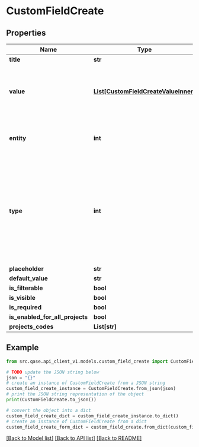 # CustomFieldCreate


## Properties

Name | Type | Description | Notes
------------ | ------------- | ------------- | -------------
**title** | **str** |  | 
**value** | [**List[CustomFieldCreateValueInner]**](CustomFieldCreateValueInner.md) | Required if type one of: 3 - selectbox; 5 - radio; 6 - multiselect;  | [optional] 
**entity** | **int** | Possible values: 0 - case; 1 - run; 2 - defect;  | 
**type** | **int** | Possible values: 0 - number; 1 - string; 2 - text; 3 - selectbox; 4 - checkbox; 5 - radio; 6 - multiselect; 7 - url; 8 - user; 9 - datetime;  | 
**placeholder** | **str** |  | [optional] 
**default_value** | **str** |  | [optional] 
**is_filterable** | **bool** |  | [optional] 
**is_visible** | **bool** |  | [optional] 
**is_required** | **bool** |  | [optional] 
**is_enabled_for_all_projects** | **bool** |  | [optional] 
**projects_codes** | **List[str]** |  | [optional] 

## Example

```python
from src.qase.api_client_v1.models.custom_field_create import CustomFieldCreate

# TODO update the JSON string below
json = "{}"
# create an instance of CustomFieldCreate from a JSON string
custom_field_create_instance = CustomFieldCreate.from_json(json)
# print the JSON string representation of the object
print(CustomFieldCreate.to_json())

# convert the object into a dict
custom_field_create_dict = custom_field_create_instance.to_dict()
# create an instance of CustomFieldCreate from a dict
custom_field_create_form_dict = custom_field_create.from_dict(custom_field_create_dict)
```
[[Back to Model list]](../README.md#documentation-for-models) [[Back to API list]](../README.md#documentation-for-api-endpoints) [[Back to README]](../README.md)


